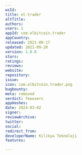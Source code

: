 ```yaml
---
wsId: 
title: el-trader
altTitle: 
authors: 
users: 1
appId: com.elbitcoin.trader
appCountry: 
released: 2021-09-17
updated: 2021-09-20
version: 1.0.0
stars: 
ratings: 
reviews: 
website: 
repository: 
issue: 
icon: com.elbitcoin.trader.png
bugbounty: 
meta: removed
verdict: fewusers
appHashes: 
date: 2024-03-02
signer: 
reviewArchive: 
twitter: 
social: 
redirect_from: 
developerName: Kilikya Teknoloji
features: 

---
```



